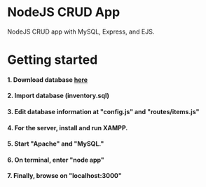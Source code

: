 # NodeJS CRUD App
NodeJS CRUD app with MySQL, Express, and EJS.

# Getting started
#### 1. Download database [here](https://drive.google.com/file/d/1xL2n1lv6WUuKP0svWUu-GZXH6glRFQcL/view?usp=sharing)

#### 2. Import database (inventory.sql)

#### 3. Edit database information at "config.js" and "routes/items.js"

#### 4. For the server, install and run XAMPP. 

#### 5. Start "Apache" and "MySQL."

#### 6. On terminal, enter "node app"

#### 7. Finally, browse on "localhost:3000"
